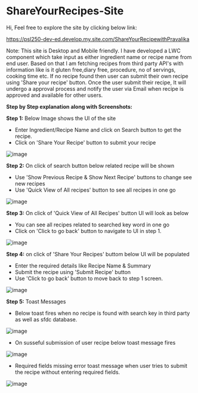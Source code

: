 # ShareYourRecipes-Site
Hi,
Feel free to explore the site by clicking below link:

https://psl250-dev-ed.develop.my.site.com/ShareYourRecipewithPravalika

Note: This site is Desktop and Mobile friendly.
I have developed a LWC component which take input as either ingredient name or recipe name from end user.
Based on that I am fetching recipes from third party API's with information like is it gluten free,diary free, procedure, no of servings, cooking time etc.
If no recipe found then user can submit their own recipe using 'Share your recipe' button.
Once the user submit their recipe, It will undergo a approval process and notify the user via Email when recipe is approved and available for other users.

<b>Step by Step explanation along with Screenshots:</b>

<b>Step 1:</b> Below Image shows the UI of the site
    
  * Enter Ingredient/Recipe Name and click on Search button to get the recipe.
  * Click on 'Share Your Recipe' button to submit your recipe
    
![image](https://github.com/user-attachments/assets/7bb6ae15-3cf5-4059-9cc6-20edfda35789)

<b>Step 2:</b> On click of search button below related recipe will be shown
    
  * Use 'Show Previous Recipe & Show Next Recipe' buttons to change see new recipes
  * Use 'Quick View of All recipes' button to see all recipes in one go
    
![image](https://github.com/user-attachments/assets/2043422c-ad62-4bc2-ae5f-e8fa95787ece)

<b>Step 3:</b> On click of 'Quick View of All Recipes' button UI will look as below 
  
  * You can see all recipes related to searched key word in one go
  * Click on 'Click to go back' button to navigate to UI in step 1.

![image](https://github.com/user-attachments/assets/28944dc6-c14c-4dd2-b1a0-ac556c822c9f)

<b>Step 4:</b> on click of 'Share Your Recipes' buttom below UI will be populated

  * Enter the required details like Recipe Name & Summary
  * Submit the recipe using 'Submit Recipe' button
  * Use 'Click to go back' button to move back to step 1 screen.
    
![image](https://github.com/user-attachments/assets/248a40de-b553-41ee-be4c-5f65594bc8bc)

  <b>Step 5:</b> Toast Messages
  * Below toast fires when no recipe is found with search key in third party as well as sfdc database.
 
![image](https://github.com/user-attachments/assets/2f1730a3-f26e-465e-b90b-4173c2a0ae5e)

 * On susseful submission of user recipe below toast message fires
   
![image](https://github.com/user-attachments/assets/49fe7816-7243-48a0-8169-c0aeabb77128)

 * Required fields missing error toast message when user tries to submit the recipe without entering required fields.

![image](https://github.com/user-attachments/assets/01d436ed-3ace-4fdf-9a34-669e4c2acd83)




